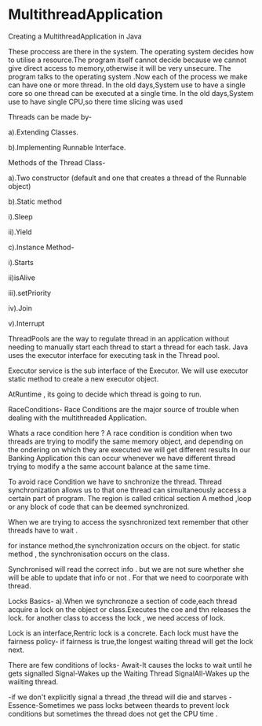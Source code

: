 # MultithreadApplication
Creating a MultithreadApplication in Java 

These proccess are there in the system. The operating system decides how to utilise a resource.The program itself cannot decide because we cannot 
give direct access to memory,otherwise it will be very unsecure. The program talks to the operating system .Now each of the process we make can have 
one or more thread.
In the old days,System use to have a single core so one thread can be executed at a single time.
In the old days,System use to have single CPU,so there time slicing was used  

Threads can be made by-

a).Extending Classes.

b).Implementing Runnable Interface.

Methods of the Thread Class-

a).Two constructor (default and one that creates a thread of the Runnable object)

b).Static method

i).Sleep

ii).Yield


c).Instance Method-

i).Starts

ii)isAlive

iii).setPriority

iv).Join

v).Interrupt

ThreadPools are the way to regulate thread in an application without needing to manually start each thread to start a thread for each task.
Java uses the executor interface for executing task in the Thread pool.

Executor service is the sub interface of the Executor.
We will use executor static method to create a new executor object. 

AtRuntime , its going to decide which thread is going to run.


RaceConditions-
Race Conditions are the major source of trouble when dealing with the multithreaded Application.

Whats a race condition here ?
A race condition is condition when two threads are trying to modify the same memory object, and depending on the ondering
on which they are executed we will get different results
In our Banking Application this can occur whenever we have different thread trying to modify a 
the same account balance at the same time.


To avoid race Condition we have to snchronize the thread.
Thread synchronization allows us to that one thread can simultaneously access a certain 
part of program.
The region is called critical section
A method ,loop or any block of code that can be deemed synchronized.

When we are trying to access the sysnchronized text remember that other threads have to wait .

for instance method,the synchronization occurs on the object.
for static method , the synchronisation occurs on the class.

Synchronised will read the correct info . but we are not sure whether she will be able to update that info or not .
For that we need to coorporate with thread.

Locks Basics-
a).When we synchronoze a section of code,each thread acquire a lock on the object or class.Executes the coe and thn releases the lock.
for another class to access the lock , we need access of lock.

Lock is an interface,Rentric lock is a concrete.
Each lock must have the fairness policy-
if fairness is true,the longest waiting thread will get the lock next.


There are few conditions of locks-
Await-It causes the locks to wait until he gets signalled 
Signal-Wakes up the Waiting Thread
SignalAll-Wakes up the waiiting thread.

-if we don't explicitly signal a thread ,the thread will die and starves
-Essence-Sometimes we pass locks between theards to prevent lock conditions but sometimes the thread does not get 
the CPU time .





 












































